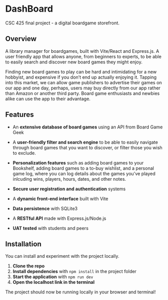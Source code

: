 # DashBoard

CSC 425 final project - a digital boardgame storefront.

## Overview

A library manager for boardgames, built with Vite/React and Express.js. A user friendly app that allows anyone, from beginners to experts, to be able to easily search and discover new board games they might enjoy.

 Finding new board games to play can be hard and intimidating for a new hobbyist, and expensive if you don’t end up actually enjoying it. Tapping into this market, we can allow game publishers to advertise their games on our app and one day, perhaps, users may buy directly from our app rather than Amazon or another third party. Board game enthusiasts and newbies alike can use the app to their advantage.

## Features

- An **extensive database of board games** using an API from Board Game Geek

- A **user-friendly filter and search engine** to be able to easily navigate through board games that you want to discover, or filter those you wish to exclude.
- **Personalization features** such as adding board games to your Bookshelf, adding board games to a to-buy wishlist, and a personal game log, where you can log details about the games you’ve played inlcuding wins, players, hours, dates, and other notes.
- **Secure user registration and authentication** systems
- A **dynamic front-end interface** built with Vite
- **Data persistence** with SQLite3
- A **RESTful API** made with Express.js/Node.js
- **UAT tested** with students and peers

## Installation

You can install and experiment with the project locally.

1. **Clone the repo**
2. **Install dependencies** with `npm install` in the project folder
3. **Start the application** with `npm run dev`
4. **Open the localhost link in the terminal**

The project should now be running locally in your browser and terminal!
